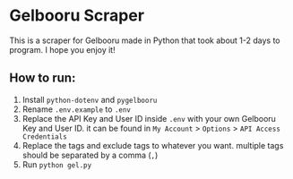

# Gelbooru Scraper

This is a scraper for Gelbooru made in Python that took about 1-2 days to program. I hope you enjoy it!

## How to run:
1. Install `python-dotenv` and `pygelbooru`
2. Rename `.env.example` to `.env`
3. Replace the API Key and User ID inside `.env` with your own Gelbooru Key and User ID. it can be found in `My Account` > `Options` > `API Access Credentials`
4. Replace the tags and exclude tags to whatever you want. multiple tags should be separated by a comma (`,`)
5. Run `python gel.py`

